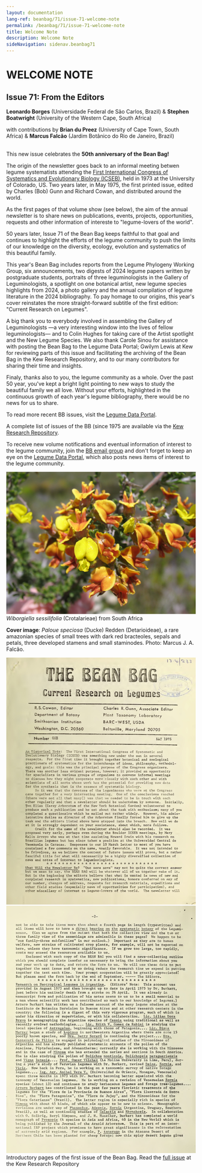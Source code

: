 ```yaml
---
layout: documentation
lang-ref: beanbag/71/issue-71-welcome-note
permalink: /beanbag/71/issue-71-welcome-note
title: Welcome Note
description: Welcome Note
sideNavigation: sidenav.beanbag71
---
```


# WELCOME NOTE

## Issue 71: From the Editors

**Leonardo Borges** (Universidade Federal de São Carlos, Brazil) & **Stephen Boatwright** (University of the Western Cape, South Africa)
<br> 

with contributions by **Brian du Preez** (University of Cape Town, South Africa) & **Marcus Falcão** (Jardim Botânico do Rio de Janeiro, Brazil)
<br>
<br>

This new issue celebrates the **50th anniversary of the Bean Bag!** 

The origin of the newsletter goes back to an informal meeting betwen legume systematists attending the [First International Congress of Systematics and Evolutionary Biology (ICSEB)](https://onlinelibrary.wiley.com/doi/10.2307/1218639), held in 1973 at the University of Colorado, US. Two years later, in May 1975, the first printed issue, edited by Charles (Bob) Gunn and Richard Cowan, and distributed around the world. 

As the first pages of that volume show (see below), the aim of the annual newsletter is to share news on publications, events, projects, opportunities, requests  and other information of intereste to "legume-lovers of the world". 

50 years later, Issue 71 of the Bean Bag keeps faithful to that goal and continues to highlight the efforts of the legume community to push the limits of our knowledge on the diversity, ecology, evolution and systematics of this beautiful family. 

This year's Bean Bag includes reports from the Legume Phylogeny Working Group, six announcements, two digests of 2024 legume papers written by postgraduate students, portraits of three leguminologists in the Gallery of Leguminologists, a spotlight on one botanical artist, new legume species highlights from 2024, a photo gallery and the annual compilation of legume literature in the 2024 bibliography. To pay homage to our origins, this year's cover reinstates the more straight-forward subtitle of the first edition: "Current Research on Legumes".

A big thank you to everybody involved in assembling the Gallery of Leguminologists —a very interesting window into the lives of fellow leguminologists— and to Colin Hughes for taking care of the Artist spotlight and the New Legume Species. We also thank Carole Sinou for assistance with posting the Bean Bag to the Legume Data Portal; Gwilym Lewis at Kew for reviewing parts of this issue and facilitating the archiving of the Bean Bag in the Kew Research Repository, and to our many contributors for sharing their time and insights.

Finaly, thanks also to you, the legume community as a whole. Over the past 50 year, you've kept a bright light pointing to new ways to study the beautiful family we all love. Without your efforts, highlighted in the continuous growth of each year's legume bibliography, there would be no news for us to share.

To read more recent BB issues, visit the [Legume Data Portal](https://www.legumedata.org/beanbag/issues). 

A complete list of issues of the BB (since 1975 are available via the [Kew Research Repository](https://kew.iro.bl.uk/collections/b50e6210-e231-4392-9301-c07bdce223cc?locale=en).

To receive new volume notifications and eventual information of interest to the legume community, join the [BB email group](https://groups.google.com/forum/?hl=en#!forum/thebeanbag) and don't forget to keep an eye on the [Legume Data Portal](https://www.legumedata.org/), which also posts news items of interest to the legume community.

![](/assets/images/71/wiborgiella-sessilifolia.jpg)
*Wiborgiella sessilifolia* (Crotalarieae) from South Africa

**Cover image**: *Paloue speciosa* (Ducke) Redden (Detarioideae), a rare amazonian species of small trees with dark red bracteoles, sepals and petals, three developed stamens and small staminodes. Photo: Marcus J. A. Falcão.


![](/assets/images/71/bean-bag-1-1.jpg)
![](/assets/images/71/bean-bag-1-2.jpg)
Introductory pages of the first issue of the Bean Bag. Read the [full issue](https://kew.iro.bl.uk/concern/generic_works/2e9b86b2-0cb8-462d-8183-f54963813b35?locale=en) at the Kew Research Repository
